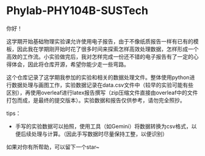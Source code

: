 # Phylab-PHY104B-SUSTech

你好！

这学期开始基础物理实验课允许使用电子报告，由于不像纸质报告一样有已有的模板，因此我在学期刚开始时花了很多时间来探索怎样高效处理数据，怎样形成一个高效的工作流。小实验做完后，我对怎样完成一份还不错的电子报告有了一定的心得体会，因此将仓库开源，希望你能少走一些弯路。

这个仓库记录了这学期我参加的实验和相关的数据处理文件。整体使用python进行数据处理与画图工作，实验数据记录在data.csv文件中（较早的实验可能有些区别），再使用overleaf进行latex报告撰写（zip压缩文件直接由overleaf中的文件打包而成，是最终的提交版本）。实验数据和报告仅供参考，请勿完全照抄。

tips：
- 手写的实验数据可以拍照，使用工具（如Gemini）将数据转换为csv格式，以便后续处理与计算。（因此手写数据时尽量保持工整，以便识别）

如果对你有所帮助，可以留下一个star~
